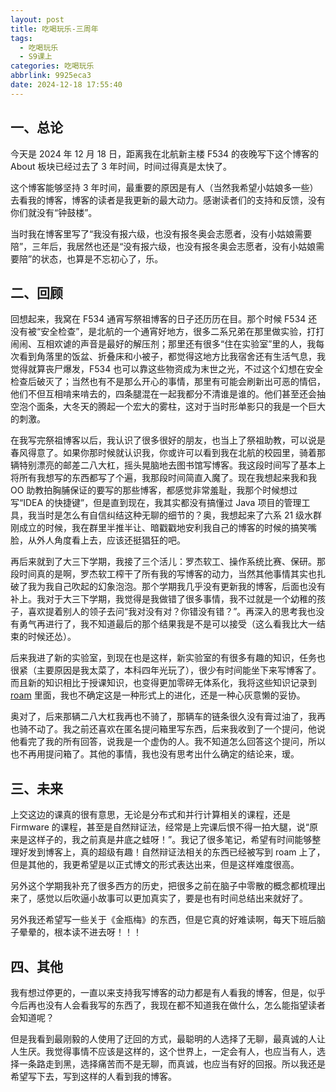 ```yaml
---
layout: post
title: 吃喝玩乐-三周年
tags:
  - 吃喝玩乐
  - S9课上
categories: 吃喝玩乐
abbrlink: 9925eca3
date: 2024-12-18 17:55:40
---
```


## 一、总论

今天是 2024 年 12 月 18 日，距离我在北航新主楼 F534 的夜晚写下这个博客的 About 板块已经过去了 3 年时间，时间过得真是太快了。

这个博客能够坚持 3 年时间，最重要的原因是有人（当然我希望小姑娘多一些）去看我的博客，博客的读者是我更新的最大动力。感谢读者们的支持和反馈，没有你们就没有“钟鼓楼”。

当时我在博客里写了“我没有报六级，也没有报冬奥会志愿者，没有小姑娘需要陪”，三年后，我居然也还是“没有报六级，也没有报冬奥会志愿者，没有小姑娘需要陪”的状态，也算是不忘初心了，乐。

## 二、回顾

回想起来，我窝在 F534 通宵写祭祖博客的日子还历历在目。那个时候 F534 还没有被“安全检查”，是北航的一个通宵好地方，很多二系兄弟在那里做实验，打打闹闹、互相欢谑的声音是最好的解压剂；那里还有很多“住在实验室”里的人，我每次看到角落里的饭盆、折叠床和小被子，都觉得这地方比我宿舍还有生活气息，我觉得就算丧尸爆发，F534 也可以靠这些物资成为末世之光，不过这个幻想在安全检查后破灭了；当然也有不是那么开心的事情，那里有可能会刷新出可恶的情侣，他们不但互相啃来啃去的，四条腿混在一起我都分不清谁是谁的。他们甚至还会抽空泡个面条，大冬天的腾起一个宏大的雾柱，这对于当时形单影只的我是一个巨大的刺激。

在我写完祭祖博客以后，我认识了很多很好的朋友，也当上了祭祖助教，可以说是春风得意了。如果你那时候就认识我，你或许可以看到我在北航的校园里，骑着那辆特别漂亮的邮差二八大杠，摇头晃脑地去图书馆写博客。我这段时间写了基本上将所有我想写的东西都写了个遍，我那段时间简直入魔了。现在我想起来我和我 OO 助教拍胸脯保证的要写的那些博客，都感觉非常羞耻，我那个时候想过写“IDEA 的快捷键”，但是直到现在，我其实都没有搞懂过 Java 项目的管理工具，我当时是怎么有自信纠结这种无聊的细节的？奥，我想起来了六系 21 级水群刚成立的时候，我在群里半推半让、暗戳戳地安利我自己的博客的时候的搞笑嘴脸，从外人角度看上去，应该还挺猖狂的吧。

再后来就到了大三下学期，我接了三个活儿：罗杰软工、操作系统比赛、保研。那段时间真的是啊，罗杰软工榨干了所有我的写博客的动力，当然其他事情其实也扎破了我为我自己吹起的幻象泡泡。那个学期我几乎没有更新我的博客，后面也没有补上。我对于大三下学期，我觉得是我做错了很多事情，我不过就是一个幼稚的孩子，喜欢提着别人的领子去问“我对没有对？你错没有错？”。再深入的思考我也没有勇气再进行了，我不知道最后的那个结果我是不是可以接受（这么看我比大一结束的时候还怂）。

后来我进了新的实验室，到现在也是这样，新实验室的有很多有趣的知识，任务也很紧（主要原因是我太菜了，本科四年光玩了），很少有时间能坐下来写博客了。而且新的知识相比于授课知识，也变得更加零碎无体系化，我将这些知识记录到 [roam](https://thysrael.github.io/Roam-Site/) 里面，我也不确定这是一种形式上的进化，还是一种心灰意懒的妥协。

奥对了，后来那辆二八大杠我再也不骑了，那辆车的链条很久没有膏过油了，我再也骑不动了。我之前还喜欢在匿名提问箱里写东西，后来我收到了一个提问，他说他看完了我的所有回答，说我是一个虚伪的人。我不知道怎么回答这个提问，所以也不再用提问箱了。其他的事情，我也没有思考出什么确定的结论来，瑷。

## 三、未来

上交这边的课真的很有意思，无论是分布式和并行计算相关的课程，还是 Firmware 的课程，甚至是自然辩证法，经常是上完课后恨不得一拍大腿，说“原来是这样子的，我之前真是井底之蛙呀！”。我记了很多笔记，希望有时间能够整理好发到博客上，真的超级有趣！自然辩证法相关的东西已经被写到 roam 上了，但是其他的，我更希望是以正式博文的形式表达出来，但是这样难度很高。

另外这个学期我补充了很多西方的历史，把很多之前在脑子中零散的概念都梳理出来了，感觉以后吹逼小故事可以更加真实了，要是也有时间总结出来就好了。

另外我还希望写一些关于《金瓶梅》的东西，但是它真的好难读啊，每天下班后脑子晕晕的，根本读不进去呀！！！

## 四、其他

我有想过停更的，一直以来支持我写博客的动力都是有人看我的博客，但是，似乎今后再也没有人会看我写的东西了，我现在都不知道我在做什么，怎么能指望读者会知道呢？

但是我看到最刚毅的人使用了迂回的方式，最聪明的人选择了无聊，最真诚的人让人生厌。我觉得事情不应该是这样的，这个世界上，一定会有人，也应当有人，选择一条路走到黑，选择痛苦而不是无聊，而真诚，也应当有好的回报。所以我还是希望写下去，写到这样的人看到我的博客。
